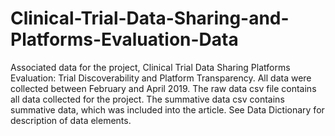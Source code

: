 # Clinical-Trial-Data-Sharing-and-Platforms-Evaluation-Data
Associated data for the project, Clinical Trial Data Sharing Platforms Evaluation: Trial Discoverability and Platform Transparency. All data were collected between February and April 2019.
The raw data csv file contains all data collected for the project. The summative data csv contains summative data, which was included into the article. See Data Dictionary for description of data elements.
